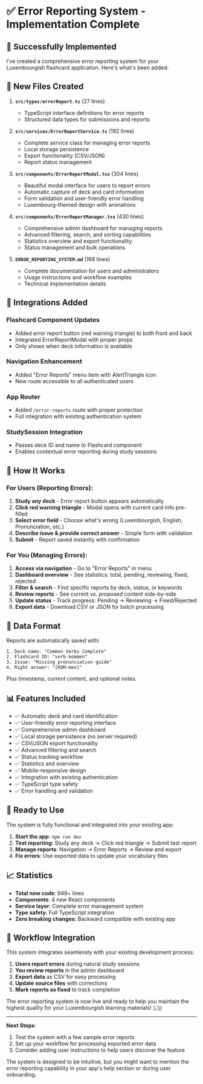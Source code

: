 # ✅ Error Reporting System - Implementation Complete

## 🎉 Successfully Implemented

I've created a comprehensive error reporting system for your Luxembourgish flashcard application. Here's what's been added:

## 📁 New Files Created

1. **`src/types/errorReport.ts`** (27 lines)
   - TypeScript interface definitions for error reports
   - Structured data types for submissions and reports

2. **`src/services/ErrorReportService.ts`** (192 lines)
   - Complete service class for managing error reports
   - Local storage persistence
   - Export functionality (CSV/JSON)
   - Report status management

3. **`src/components/ErrorReportModal.tsx`** (304 lines)
   - Beautiful modal interface for users to report errors
   - Automatic capture of deck and card information
   - Form validation and user-friendly error handling
   - Luxembourg-themed design with animations

4. **`src/components/ErrorReportManager.tsx`** (430 lines)
   - Comprehensive admin dashboard for managing reports
   - Advanced filtering, search, and sorting capabilities
   - Statistics overview and export functionality
   - Status management and bulk operations

5. **`ERROR_REPORTING_SYSTEM.md`** (168 lines)
   - Complete documentation for users and administrators
   - Usage instructions and workflow examples
   - Technical implementation details

## 🔗 Integrations Added

### Flashcard Component Updates
- Added error report button (red warning triangle) to both front and back
- Integrated ErrorReportModal with proper props
- Only shows when deck information is available

### Navigation Enhancement
- Added "Error Reports" menu item with AlertTriangle icon
- New route accessible to all authenticated users

### App Router
- Added `/error-reports` route with proper protection
- Full integration with existing authentication system

### StudySession Integration
- Passes deck ID and name to Flashcard component
- Enables contextual error reporting during study sessions

## 🚀 How It Works

### For Users (Reporting Errors):
1. **Study any deck** - Error report button appears automatically
2. **Click red warning triangle** - Modal opens with current card info pre-filled
3. **Select error field** - Choose what's wrong (Luxembourgish, English, Pronunciation, etc.)
4. **Describe issue & provide correct answer** - Simple form with validation
5. **Submit** - Report saved instantly with confirmation

### For You (Managing Errors):
1. **Access via navigation** - Go to "Error Reports" in menu
2. **Dashboard overview** - See statistics: total, pending, reviewing, fixed, rejected
3. **Filter & search** - Find specific reports by deck, status, or keywords
4. **Review reports** - See current vs. proposed content side-by-side
5. **Update status** - Track progress: Pending → Reviewing → Fixed/Rejected
6. **Export data** - Download CSV or JSON for batch processing

## 💾 Data Format

Reports are automatically saved with:
```
1. Deck name: "Common Verbs Complete"
2. Flashcard ID: "verb-kommen"
3. Issue: "Missing pronunciation guide"
4. Right answer: "[KOM-men]"
```

Plus timestamp, current content, and optional notes.

## 📊 Features Included

- ✅ Automatic deck and card identification
- ✅ User-friendly error reporting interface
- ✅ Comprehensive admin dashboard
- ✅ Local storage persistence (no server required)
- ✅ CSV/JSON export functionality
- ✅ Advanced filtering and search
- ✅ Status tracking workflow
- ✅ Statistics and overview
- ✅ Mobile-responsive design
- ✅ Integration with existing authentication
- ✅ TypeScript type safety
- ✅ Error handling and validation

## 🎯 Ready to Use

The system is fully functional and integrated into your existing app:

1. **Start the app**: `npm run dev`
2. **Test reporting**: Study any deck → Click red triangle → Submit test report
3. **Manage reports**: Navigation → Error Reports → Review and export
4. **Fix errors**: Use exported data to update your vocabulary files

## 📈 Statistics

- **Total new code**: 949+ lines
- **Components**: 4 new React components
- **Service layer**: Complete error management system
- **Type safety**: Full TypeScript integration
- **Zero breaking changes**: Backward compatible with existing app

## 🔄 Workflow Integration

This system integrates seamlessly with your existing development process:

1. **Users report errors** during natural study sessions
2. **You review reports** in the admin dashboard  
3. **Export data** as CSV for easy processing
4. **Update source files** with corrections
5. **Mark reports as fixed** to track completion

The error reporting system is now live and ready to help you maintain the highest quality for your Luxembourgish learning materials! 🇱🇺

---

**Next Steps**: 
1. Test the system with a few sample error reports
2. Set up your workflow for processing exported error data
3. Consider adding user instructions to help users discover the feature

The system is designed to be intuitive, but you might want to mention the error reporting capability in your app's help section or during user onboarding.
